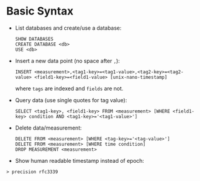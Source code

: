 # Basic Syntax

* List databases and create/use a database:

  ```
  SHOW DATABASES
  CREATE DATABASE <db>
  USE <db>
  ```

* Insert a new data point (no space after `,`):

  ```
  INSERT <measurement>,<tag1-key>=<tag1-value>,<tag2-key>=<tag2-value> <field1-key>=<field1-value> [unix-nano-timestamp]
  ```

  where `tags` are indexed and `fields` are not.

* Query data (use single quotes for tag value):

  ```
  SELECT <tag1-key>, <field1-key> FROM <measurement> [WHERE <field1-key> condition AND <tag1-key>='<tag1-value>']
  ```

* Delete data/measurement:

  ```
  DELETE FROM <measurement> [WHERE <tag-key>='<tag-value>']
  DELETE FROM <measurement> [WHERE time condition]
  DROP MEASUREMENT <measurement>
  ```
 
 * Show human readable timestamp instead of epoch:

  ```
  > precision rfc3339
  ```
